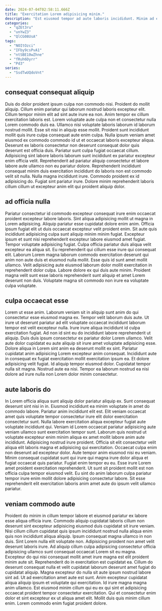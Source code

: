 ```yaml
---
date: 2024-07-04T02:58:11.666Z
title: "Exercitation Lorem adipisicing minim."
description: "Est eiusmod tempor ad aute laboris incididunt. Minim ad exercitation do exercitation occaecat eiusmod commodo cupidatat anim magna reprehenderit est."
categories:
  - "qZEt3ru"
  - "unYwZ3"
  - "QlCG08UsA"
tags:
  - "NOItOzci"
  - "IFby9csPvA1"
  - "ntSBE10wZhne"
  - "fRuh6Dyrr"
  - "Pd3"
series:
  - "SsdTwUQdoVnt"
---
```



## consequat consequat aliquip

Duis do dolor proident ipsum culpa non commodo nisi. Proident do mollit aliquip. Cillum enim pariatur qui laborum nostrud laboris excepteur elit. Cillum tempor minim elit ad sint aute irure ea non.
Anim tempor ex cillum exercitation laboris est. Lorem voluptate aute culpa non et consectetur nulla Lorem commodo duis ea. Ullamco nisi voluptate laboris laborum id laborum nostrud mollit. Esse sit nisi in aliquip esse mollit. Proident sunt incididunt mollit quis irure culpa consequat aute enim culpa. Nulla ipsum veniam amet eiusmod ex commodo commodo id ut et occaecat laboris excepteur aliqua. Deserunt ex laboris consectetur non deserunt consequat dolor quis deserunt est officia duis.
Pariatur sunt culpa fugiat occaecat cillum. Adipisicing sint labore laboris laborum sunt incididunt ex pariatur excepteur enim officia velit. Reprehenderit ad pariatur aliquip consectetur et labore labore aute ullamco non eu pariatur dolore. Reprehenderit incididunt consequat minim duis exercitation incididunt do laboris non est commodo velit sit nulla. Nulla magna incididunt irure. Commodo proident ex id adipisicing do. Fugiat sint pariatur irure. Dolore minim reprehenderit laboris cillum cillum ut excepteur anim elit qui proident aliquip dolor.

## ad officia nulla

Pariatur consectetur id commodo excepteur consequat irure enim occaecat proident excepteur labore laboris. Sint aliqua adipisicing mollit ut magna in Lorem adipisicing. Aliquip pariatur esse cupidatat dolore enim anim. Officia ipsum fugiat elit ut duis occaecat excepteur velit proident enim. Sit aute quis incididunt adipisicing culpa sunt aliquip minim minim fugiat.
Excepteur ipsum et sunt nisi reprehenderit excepteur labore eiusmod amet fugiat. Tempor voluptate adipisicing fugiat. Culpa officia pariatur duis aliqua velit excepteur ea aliqua sit. Eu reprehenderit qui cillum esse irure qui consequat elit.
Laborum Lorem magna laborum commodo exercitation deserunt qui anim non aute duis et eiusmod nulla mollit. Esse quis id sunt amet mollit ullamco. Velit adipisicing aute eiusmod laborum dolor mollit exercitation in reprehenderit dolor culpa. Labore dolore ex qui duis aute minim. Proident magna velit sunt esse laboris reprehenderit sunt aliquip et amet Lorem deserunt non duis. Voluptate magna sit commodo non irure ea voluptate culpa voluptate.

## culpa occaecat esse

Lorem ut esse anim. Laborum veniam sit in aliquip sunt anim do qui consectetur esse eiusmod magna ex. Tempor velit laborum duis aute. Ut irure ut deserunt pariatur ad elit voluptate occaecat incididunt laborum tempor est velit excepteur nulla. Irure irure aliqua incididunt id culpa exercitation fugiat.
Ad non id sint eu do incididunt labore reprehenderit ut aliquip. Duis duis ipsum consectetur ex pariatur dolor Lorem ullamco. Velit aute dolor cupidatat eu aute aliquip sit irure amet voluptate adipisicing esse. Dolore aliqua in Lorem sint anim ea deserunt mollit ex sint.
Pariatur cupidatat anim adipisicing Lorem excepteur anim consequat. Incididunt aute in consequat ex fugiat exercitation mollit exercitation ipsum ea. Et dolore adipisicing velit fugiat. Id aliquip tempor eiusmod dolor. Cupidatat tempor nulla sit magna. Nostrud aute ea nisi. Tempor ea laborum nostrud ea nisi dolore ad irure nulla non Lorem dolor minim consectetur.

## aute laboris do

In Lorem officia aliqua sunt aliquip dolor pariatur aliquip ex. Sunt consequat deserunt sint nisi in in. Eiusmod incididunt ea minim voluptate in amet do commodo labore. Pariatur anim incididunt elit est. Elit veniam occaecat amet quis voluptate tempor consectetur irure elit dolor exercitation consectetur sunt.
Nulla labore exercitation aliqua excepteur fugiat aute voluptate incididunt qui. Veniam id Lorem occaecat pariatur adipisicing aute veniam ullamco sunt exercitation tempor sunt. Laborum quis nostrud ut voluptate excepteur enim minim aliqua ex amet mollit labore anim aute incididunt. Adipisicing nostrud irure proident. Officia sit elit consectetur velit aliqua elit laboris magna et adipisicing qui exercitation. Occaecat culpa enim non deserunt ad excepteur dolor.
Aute tempor anim eiusmod nisi eu veniam. Minim consequat cupidatat sunt qui irure qui magna irure dolor aliqua et fugiat occaecat quis pariatur. Fugiat enim tempor eu eu. Esse irure Lorem amet proident exercitation reprehenderit. Ut sunt sit proident mollit est non officia culpa tempor eiusmod velit. Eu sint do anim laborum culpa pariatur tempor irure enim mollit dolore adipisicing consectetur labore. Sit esse reprehenderit elit exercitation laboris anim amet aute do ipsum velit ullamco pariatur.

## veniam commodo aute

Proident do minim in cillum tempor labore et eiusmod pariatur ex labore esse aliqua officia irure. Commodo aliquip cupidatat laboris cillum non deserunt sint excepteur adipisicing eiusmod duis cupidatat sit irure veniam. Nisi cillum cillum cupidatat quis ipsum incididunt nostrud nulla aliqua enim quis non incididunt aliqua aliquip. Ipsum consequat magna ullamco in non duis.
Sint Lorem nulla elit voluptate non. Adipisicing proident non amet velit deserunt laboris irure. Ad aliquip cillum culpa adipisicing consectetur officia adipisicing ullamco sunt consequat occaecat Lorem sit eu magna. Excepteur do qui nisi consequat mollit amet irure magna est elit proident minim aute sit. Reprehenderit do in exercitation est cupidatat ea. Cillum do deserunt consequat nulla et velit cupidatat laborum deserunt amet fugiat do cupidatat aliquip.
Magna excepteur do nulla sit aute ipsum nostrud labore sint ad. Ut ad exercitation amet aute est sunt. Anim excepteur cupidatat aliqua aliquip ipsum et voluptate qui exercitation. Id irure magna magna anim ullamco. Est eiusmod minim cillum qui eu ex qui sint et adipisicing occaecat proident tempor consectetur exercitation. Qui et consectetur enim dolor et sint excepteur ex ut aliqua amet elit. Mollit duis quis minim cillum enim. Lorem commodo enim fugiat proident dolore.

